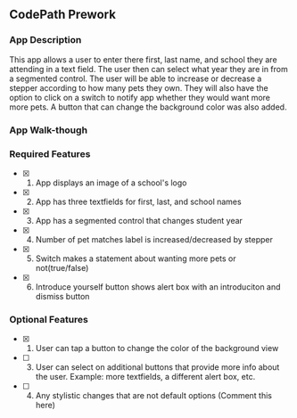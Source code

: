 ## CodePath Prework

### App Description

This app allows a user to enter there first, last name, and school they are 
attending in a text field. The user then can select what year they are in from 
a segmented control. The user will be able to increase or decrease a stepper 
according to how many pets they own. They will also have the option to click on 
a switch to notify app whether they would want more more pets. A button that 
can change the background color was also added. 

### App Walk-though

<!-- <img src="https://github.com/HectorMerejo/codepath_prework/blob/ed293ad7f7dc28e229776397f55090e72ca27637/CodePath%20Prework.gif" width=200><br> OR <img src="CodePath Prework.gif" width=200><br> -->

### Required Features

- [x] 1. App displays an image of a school's logo
- [x] 2. App has three textfields for first, last, and school names
- [x] 3. App has a segmented control that changes student year
- [x] 4. Number of pet matches label is increased/decreased by stepper
- [x] 5. Switch makes a statement about wanting more pets or not(true/false) 
- [x] 6. Introduce yourself button shows alert box with an introduciton and dismiss button

### Optional Features

- [x] 1. User can tap a button to change the color of the background view
- [ ] 3. User can select on additional buttons that provide more info about the user. Example: more textfields, a different alert box, etc.
- [ ] 4. Any stylistic changes that are not default options (Comment this here)
